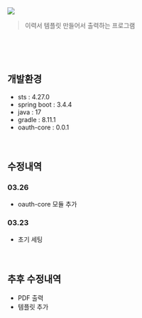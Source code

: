 <img src="https://capsule-render.vercel.app/api?type=transparent&height=200&section=header&text=Resume&fontSize=90&fontColor=#ffffff&fontAlignY=38"/>
<blockquote data-ke-style="style2">
<p data-ke-size="size16">이력서 템플릿 만들어서 출력하는 프로그램</p>
</blockquote>
<br/><br/><br/>

## 개발환경
- sts : 4.27.0
- spring boot : 3.4.4
- java : 17
- gradle : 8.11.1
- oauth-core : 0.0.1
<br/><br/><br/>

## 수정내역
### 03.26
- oauth-core 모듈 추가
### 03.23
- 초기 세팅
<br/><br/><br/>


## 추후 수정내역
- PDF 출력
- 템플릿 추가

